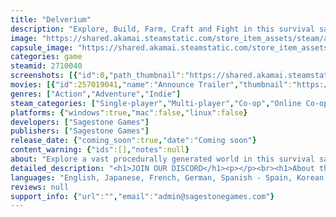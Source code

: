 ```yaml
---
title: "Delverium"
description: "Explore, Build, Farm, Craft and Fight in this survival sandbox adventure for up to 4 players. Delve deep to uncover the secret of the invading 'Faults' and restore stability to the land."
image: "https://shared.akamai.steamstatic.com/store_item_assets/steam/apps/2710040/header.jpg?t=1722427498"
capsule_image: "https://shared.akamai.steamstatic.com/store_item_assets/steam/apps/2710040/capsule_231x87.jpg?t=1722427498"
categories: game
steamid: 2710040
screenshots: [{"id":0,"path_thumbnail":"https://shared.akamai.steamstatic.com/store_item_assets/steam/apps/2710040/ss_0df4c6b35e3a3e2c1787b7da64a667da83394a58.600x338.jpg?t=1722427498","path_full":"https://shared.akamai.steamstatic.com/store_item_assets/steam/apps/2710040/ss_0df4c6b35e3a3e2c1787b7da64a667da83394a58.1920x1080.jpg?t=1722427498"},{"id":1,"path_thumbnail":"https://shared.akamai.steamstatic.com/store_item_assets/steam/apps/2710040/ss_d93cd7c394d6dc4329412e57b3a2e7f39a947934.600x338.jpg?t=1722427498","path_full":"https://shared.akamai.steamstatic.com/store_item_assets/steam/apps/2710040/ss_d93cd7c394d6dc4329412e57b3a2e7f39a947934.1920x1080.jpg?t=1722427498"},{"id":2,"path_thumbnail":"https://shared.akamai.steamstatic.com/store_item_assets/steam/apps/2710040/ss_129cf95b62e09d0b23a26e3143fb7ea7b29c91ff.600x338.jpg?t=1722427498","path_full":"https://shared.akamai.steamstatic.com/store_item_assets/steam/apps/2710040/ss_129cf95b62e09d0b23a26e3143fb7ea7b29c91ff.1920x1080.jpg?t=1722427498"},{"id":3,"path_thumbnail":"https://shared.akamai.steamstatic.com/store_item_assets/steam/apps/2710040/ss_bb2b6f832295e947d54e3675b2c207d1d24122b9.600x338.jpg?t=1722427498","path_full":"https://shared.akamai.steamstatic.com/store_item_assets/steam/apps/2710040/ss_bb2b6f832295e947d54e3675b2c207d1d24122b9.1920x1080.jpg?t=1722427498"},{"id":4,"path_thumbnail":"https://shared.akamai.steamstatic.com/store_item_assets/steam/apps/2710040/ss_94c63d66949eb99cdad70d263862392acd75f2b4.600x338.jpg?t=1722427498","path_full":"https://shared.akamai.steamstatic.com/store_item_assets/steam/apps/2710040/ss_94c63d66949eb99cdad70d263862392acd75f2b4.1920x1080.jpg?t=1722427498"},{"id":5,"path_thumbnail":"https://shared.akamai.steamstatic.com/store_item_assets/steam/apps/2710040/ss_d586c9549b19f617736002085883f235a513af44.600x338.jpg?t=1722427498","path_full":"https://shared.akamai.steamstatic.com/store_item_assets/steam/apps/2710040/ss_d586c9549b19f617736002085883f235a513af44.1920x1080.jpg?t=1722427498"},{"id":6,"path_thumbnail":"https://shared.akamai.steamstatic.com/store_item_assets/steam/apps/2710040/ss_ef6a18cf4dfcfc03081daa6f0eb2e546d096872c.600x338.jpg?t=1722427498","path_full":"https://shared.akamai.steamstatic.com/store_item_assets/steam/apps/2710040/ss_ef6a18cf4dfcfc03081daa6f0eb2e546d096872c.1920x1080.jpg?t=1722427498"},{"id":7,"path_thumbnail":"https://shared.akamai.steamstatic.com/store_item_assets/steam/apps/2710040/ss_3ddefa533aa715ef86dd72f11d2b7aed583df505.600x338.jpg?t=1722427498","path_full":"https://shared.akamai.steamstatic.com/store_item_assets/steam/apps/2710040/ss_3ddefa533aa715ef86dd72f11d2b7aed583df505.1920x1080.jpg?t=1722427498"}]
movies: [{"id":257019041,"name":"Announce Trailer","thumbnail":"https://shared.akamai.steamstatic.com/store_item_assets/steam/apps/257019041/movie.293x165.jpg?t=1714150910","webm":{"480":"http://video.akamai.steamstatic.com/store_trailers/257019041/movie480_vp9.webm?t=1714150910","max":"http://video.akamai.steamstatic.com/store_trailers/257019041/movie_max_vp9.webm?t=1714150910"},"mp4":{"480":"http://video.akamai.steamstatic.com/store_trailers/257019041/movie480.mp4?t=1714150910","max":"http://video.akamai.steamstatic.com/store_trailers/257019041/movie_max.mp4?t=1714150910"},"highlight":true}]
genres: ["Action","Adventure","Indie"]
steam_categories: ["Single-player","Multi-player","Co-op","Online Co-op","Shared/Split Screen Co-op","Shared/Split Screen","Full controller support"]
platforms: {"windows":true,"mac":false,"linux":false}
developers: ["Sagestone Games"]
publishers: ["Sagestone Games"]
release_date: {"coming_soon":true,"date":"Coming soon"}
content_warning: {"ids":[],"notes":null}
about: "Explore a vast procedurally generated world in this survival sandbox adventure for 1-4 players. Gather resources, build shelters, tend your farm, recruit NPC's, craft items or take on high risk dungeon crawling as you delve into the unknown. Be warned: Only the most courageous hero can uncover the secrets to Delverium. Could this be you?<h2 class=\"bb_tag\"><strong>CRAFT AND BUILD</strong></h2><img class=\"bb_img\" src=\"https://shared.akamai.steamstatic.com/store_item_assets/steam/apps/2710040/extras/building.gif?t=1722427498\" /><br>Unlock and craft a huge array of items including food, tools, weapons, armor and building materials. Build shelters for safety and recruit NPC's who provide valuable trading options. Enjoy many quality of life features like nested crafting and an expandable player inventory.<h2 class=\"bb_tag\"><strong>TEND YOUR FARM</strong></h2><img class=\"bb_img\" src=\"https://shared.akamai.steamstatic.com/store_item_assets/steam/apps/2710040/extras/farming.gif?t=1722427498\" /><br>Till the soil, plant seeds, water your crops and watch your farm grow. Breed animals, catch fish and gather wild ingredients to combine with your harvest in a wide range of cooking recipes to eat and trade.<h2 class=\"bb_tag\"><strong>DELVE DEEP</strong></h2><img class=\"bb_img\" src=\"https://shared.akamai.steamstatic.com/store_item_assets/steam/apps/2710040/extras/delve.gif?t=1722427498\" /><br>Discover exotic biomes, hidden caves and dangerous dungeons that abound the land. Explore far and wide to mine ores, collect rare materials, unearth lost treasures, defeat foes and loot unique items.<h2 class=\"bb_tag\"><strong>UNCOVER THE HIDDEN TRUTH</strong></h2><img class=\"bb_img\" src=\"https://shared.akamai.steamstatic.com/store_item_assets/steam/apps/2710040/extras/truth.gif?t=1722427498\" /><br>There is a great peril infecting the land and you are the only hero who can restore stability. Uncover lost fragments of lore and hunt down the 'Faults' to piece together the hidden truth of Delverium.<h2 class=\"bb_tag\"><strong>PLAY YOUR WAY</strong></h2><img class=\"bb_img\" src=\"https://shared.akamai.steamstatic.com/store_item_assets/steam/apps/2710040/extras/coop.gif?t=1722427498\" /><br>Be it casual farming, settlement building, exploring the unknown or delving into dangerous dungeons; Play how you like and enjoy Delverium either solo or with up to 3 friends in split screen and online multiplayer.<br><br>"
detailed_description: "<h1>JOIN OUR DISCORD</h1><p></p><br><h1>About the Game</h1>Explore a vast procedurally generated world in this survival sandbox adventure for 1-4 players. Gather resources, build shelters, tend your farm, recruit NPC's, craft items or take on high risk dungeon crawling as you delve into the unknown. Be warned: Only the most courageous hero can uncover the secrets to Delverium. Could this be you?<h2 class=\"bb_tag\"><strong>CRAFT AND BUILD</strong></h2><img class=\"bb_img\" src=\"https://shared.akamai.steamstatic.com/store_item_assets/steam/apps/2710040/extras/building.gif?t=1722427498\" /><br>Unlock and craft a huge array of items including food, tools, weapons, armor and building materials. Build shelters for safety and recruit NPC's who provide valuable trading options. Enjoy many quality of life features like nested crafting and an expandable player inventory.<h2 class=\"bb_tag\"><strong>TEND YOUR FARM</strong></h2><img class=\"bb_img\" src=\"https://shared.akamai.steamstatic.com/store_item_assets/steam/apps/2710040/extras/farming.gif?t=1722427498\" /><br>Till the soil, plant seeds, water your crops and watch your farm grow. Breed animals, catch fish and gather wild ingredients to combine with your harvest in a wide range of cooking recipes to eat and trade.<h2 class=\"bb_tag\"><strong>DELVE DEEP</strong></h2><img class=\"bb_img\" src=\"https://shared.akamai.steamstatic.com/store_item_assets/steam/apps/2710040/extras/delve.gif?t=1722427498\" /><br>Discover exotic biomes, hidden caves and dangerous dungeons that abound the land. Explore far and wide to mine ores, collect rare materials, unearth lost treasures, defeat foes and loot unique items.<h2 class=\"bb_tag\"><strong>UNCOVER THE HIDDEN TRUTH</strong></h2><img class=\"bb_img\" src=\"https://shared.akamai.steamstatic.com/store_item_assets/steam/apps/2710040/extras/truth.gif?t=1722427498\" /><br>There is a great peril infecting the land and you are the only hero who can restore stability. Uncover lost fragments of lore and hunt down the 'Faults' to piece together the hidden truth of Delverium.<h2 class=\"bb_tag\"><strong>PLAY YOUR WAY</strong></h2><img class=\"bb_img\" src=\"https://shared.akamai.steamstatic.com/store_item_assets/steam/apps/2710040/extras/coop.gif?t=1722427498\" /><br>Be it casual farming, settlement building, exploring the unknown or delving into dangerous dungeons; Play how you like and enjoy Delverium either solo or with up to 3 friends in split screen and online multiplayer.<br><br>"
languages: "English, Japanese, French, German, Spanish - Spain, Korean, Portuguese - Brazil, Russian, Simplified Chinese, Ukrainian"
reviews: null
support_info: {"url":"","email":"admin@sagestonegames.com"}
---
```


